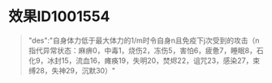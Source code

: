 # 效果ID1001554
> "des":"自身体力低于最大体力的1/m时令自身n且免疫下j次受到的攻击（n指代异常状态：麻痹0，中毒1，烧伤2，冻伤5，害怕6，疲惫7，睡眠8，石化9，冰封15，流血16，瘫痪19，失明20，焚烬22，诅咒23，感染27，束缚28，失神29，沉默30）"
